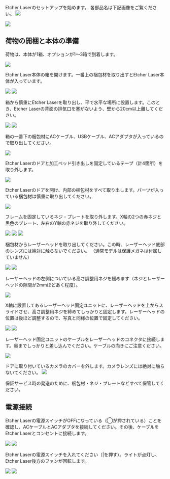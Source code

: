 Etcher Laserのセットアップを始めます。
各部品名は下記画像をご覧ください。
<img src="./images/parts_1.jpg">

<img src="./images/parts_2.jpg">

## 荷物の開梱と本体の準備
荷物は、本体が1箱、オプションが1〜3箱で到着します。

<img src="./images/hardware_setup_1.jpg">

Etcher Laser本体の箱を開けます。一番上の梱包材を取り出すとEtcher Laser本体が入っています。

<img src="./images/hardware_setup_2.jpg">

<img src="./images/hardware_setup_3.jpg">

箱から慎重にEtcher Laserを取り出し、平で水平な場所に設置します。このとき、Etcher Laserの背面の排気口を塞がないよう、壁から20cm以上離してください。

<img src="./images/hardware_setup_4.jpg">

<img src="./images/hardware_setup_5.jpg">

箱の一番下の梱包材にACケーブル、USBケーブル、ACアダプタが入っているので取り出してください。

<img src="./images/hardware_setup_6.jpg">

Etcher Laserのドアと加工ベッド引き出しを固定しているテープ（計4箇所）を取り外します。

<img src="./images/hardware_setup_7.jpg">

Etcher Laserのドアを開け、内部の梱包材をすべて取り出します。パーツが入っている梱包材は慎重に取り出してください。

<img src="./images/hardware_setup_8.jpg">

フレームを固定しているネジ・プレートを取り外します。X軸の2つの赤ネジと黒色のプレート、左右のY軸の赤ネジを取り外してください。

<img src="./images/hardware_setup_9.jpg">

<img src="./images/hardware_setup_10.jpg">

<img src="./images/hardware_setup_9-1.jpg">

梱包材からレーザーヘッドを取り出してください。この時、レーザーヘッド底部のレンズには絶対に触らないでください。
（通常モデルは保護メガネは付属していません）

<img src="./images/hardware_setup_11.jpg">

<img src="./images/hardware_setup_12.jpg">

レーザーヘッドの左側についている高さ調整用ネジを緩めます（ネジとレーザーヘッドの隙間が2mmほどあく程度）。

<img src="./images/hardware_setup_13.jpg">

X軸に設置してあるレーザーヘッド固定ユニットに、レーザーヘッドを上からスライドさせ、高さ調整用ネジを締めてしっかりと固定します。レーザーヘッドの位置は後ほど調整するので、写真と同様の位置で固定してください。

<img src="./images/hardware_setup_14.jpg">

<img src="./images/hardware_setup_15.jpg">

レーザーヘッド固定ユニットのケーブルをレーザーヘッドのコネクタに接続します。奥までしっかりと差し込んでください。ケーブルの向きにご注意ください。

<img src="./images/hardware_setup_16.jpg">


ドアに取り付いているカメラのカバーを外します。カメラレンズには絶対に触らないてください。
<img src="./images/hardware_setup_17.jpg">

保証サービス時の発送のために、梱包材・ネジ・プレートなどすべて保管してください。

## 電源接続
Etcher Laserの電源スイッチがOFFになっている（◯が押されている）ことを確認し、ACケーブルとACアダプタを接続してください。その後、ケーブルをEtcher Laserとコンセントに接続します。

<img src="./images/hardware_setup_18.jpg">

<img src="./images/hardware_setup_19.jpg">

Etcher Laserの電源スイッチを入れてください（|を押す）。ライトが点灯し、Etcher Laser後方のファンが回転します。

<img src="./images/hardware_setup_21.jpg">

<img src="./images/hardware_setup_20.jpg">
